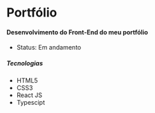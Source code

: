 # Portfólio

#### Desenvolvimento do Front-End do meu portfólio

- Status: Em andamento

##### Tecnologias
* HTML5
* CSS3
* React JS
* Typescipt

